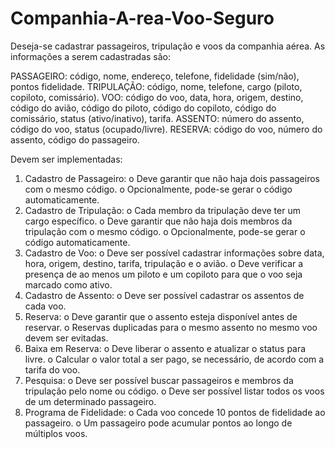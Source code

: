 # Companhia-A-rea-Voo-Seguro

Deseja-se cadastrar passageiros, tripulação e voos da companhia aérea. As informações a serem cadastradas são:

PASSAGEIRO: código, nome, endereço, telefone, fidelidade (sim/não), pontos
fidelidade.
TRIPULAÇÃO: código, nome, telefone, cargo (piloto, copiloto, comissário).
VOO: código do voo, data, hora, origem, destino, código do avião, código do piloto,
código do copiloto, código do comissário, status (ativo/inativo), tarifa.
ASSENTO: número do assento, código do voo, status (ocupado/livre).
RESERVA: código do voo, número do assento, código do passageiro.

Devem ser implementadas:
1. Cadastro de Passageiro:
o Deve garantir que não haja dois passageiros com o mesmo código.
o Opcionalmente, pode-se gerar o código automaticamente.
2. Cadastro de Tripulação:
o Cada membro da tripulação deve ter um cargo específico.
o Deve garantir que não haja dois membros da tripulação com o mesmo código.
o Opcionalmente, pode-se gerar o código automaticamente.
3. Cadastro de Voo:
o Deve ser possível cadastrar informações sobre data, hora, origem, destino, tarifa,
tripulação e o avião.
o Deve verificar a presença de ao menos um piloto e um copiloto para que o voo
seja marcado como ativo.
4. Cadastro de Assento:
o Deve ser possível cadastrar os assentos de cada voo.
5. Reserva:
o Deve garantir que o assento esteja disponível antes de reservar.
o Reservas duplicadas para o mesmo assento no mesmo voo devem ser evitadas.
6. Baixa em Reserva:
o Deve liberar o assento e atualizar o status para livre.
o Calcular o valor total a ser pago, se necessário, de acordo com a tarifa do voo.
7. Pesquisa:
o Deve ser possível buscar passageiros e membros da tripulação pelo nome ou
código.
o Deve ser possível listar todos os voos de um determinado passageiro.
9. Programa de Fidelidade:
o Cada voo concede 10 pontos de fidelidade ao passageiro.
o Um passageiro pode acumular pontos ao longo de múltiplos voos.
